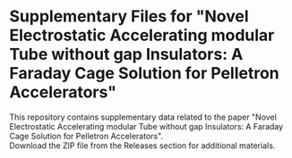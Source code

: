 # Supplementary Files for "Novel Electrostatic Accelerating modular Tube without gap Insulators: A Faraday Cage Solution for Pelletron Accelerators"

This repository contains supplementary data related to the paper "Novel Electrostatic Accelerating modular Tube without gap Insulators: A Faraday Cage Solution for Pelletron Accelerators".  
Download the ZIP file from the Releases section for additional materials.

